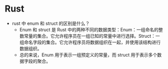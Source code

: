 
# Rust
- rust 中 enum 和 struct 的区别是什么？
	- Enum 和 struct 是 Rust 中的两种不同的数据类型：Enum：一组命名的整数常量的集合。它允许程序员在一组已知的常量中进行选择。Struct：一组命名字段的集合。它允许程序员将数据组织在一起，并使用该结构进行数据组织。
	- 总的来说，Enum 用于表示一组预定义的常量，而 struct 用于表示多个数据字段的聚合。
